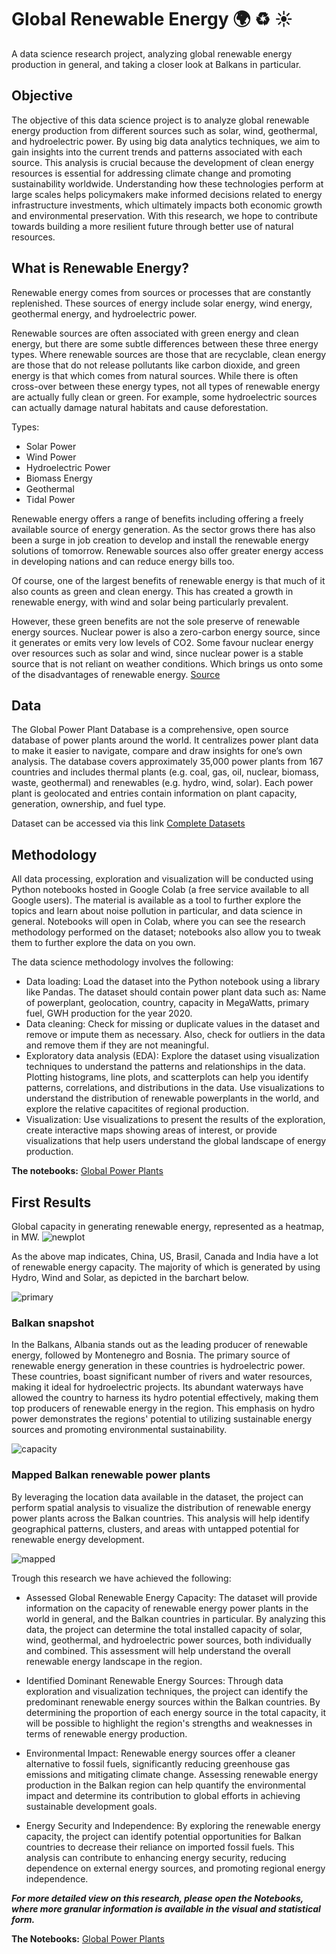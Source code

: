 # Global Renewable Energy :earth_africa: :recycle: :sunny:
A data science research project, analyzing global renewable energy production in general, and taking a closer look at Balkans in particular.

## Objective
The objective of this data science project is to analyze global renewable energy production from different sources such as solar, wind, geothermal, and hydroelectric power. By using big data analytics techniques, we aim to gain insights into the current trends and patterns associated with each source. This analysis is crucial because the development of clean energy resources is essential for addressing climate change and promoting sustainability worldwide. Understanding how these technologies perform at large scales helps policymakers make informed decisions related to energy infrastructure investments, which ultimately impacts both economic growth and environmental preservation. With this research, we hope to contribute towards building a more resilient future through better use of natural resources.


## What is Renewable Energy?

Renewable energy comes from sources or processes that are constantly replenished. These sources of energy include solar energy, wind energy, geothermal energy, and hydroelectric power.

Renewable sources are often associated with green energy and clean energy, but there are some subtle differences between these three energy types. Where renewable sources are those that are recyclable, clean energy are those that do not release pollutants like carbon dioxide, and green energy is that which comes from natural sources. While there is often cross-over between these energy types, not all types of renewable energy are actually fully clean or green. For example, some hydroelectric sources can actually damage natural habitats and cause deforestation.

Types: 
- Solar Power
- Wind Power
- Hydroelectric Power
- Biomass Energy
- Geothermal
- Tidal Power

Renewable energy offers a range of benefits including offering a freely available source of energy generation. As the sector grows there has also been a surge in job creation to develop and install the renewable energy solutions of tomorrow. Renewable sources also offer greater energy access in developing nations and can reduce energy bills too.

Of course, one of the largest benefits of renewable energy is that much of it also counts as green and clean energy. This has created a growth in renewable energy, with wind and solar being particularly prevalent.

However, these green benefits are not the sole preserve of renewable energy sources. Nuclear power is also a zero-carbon energy source, since it generates or emits very low levels of CO2. Some favour nuclear energy over resources such as solar and wind, since nuclear power is a stable source that is not reliant on weather conditions. Which brings us onto some of the disadvantages of renewable energy.
[Source](https://www.twi-global.com/technical-knowledge/faqs/renewable-energy)


## Data
The Global Power Plant Database is a comprehensive, open source database of power plants around the world. It centralizes power plant data to make it easier to navigate, compare and draw insights for one’s own analysis. The database covers approximately 35,000 power plants from 167 countries and includes thermal plants (e.g. coal, gas, oil, nuclear, biomass, waste, geothermal) and renewables (e.g. hydro, wind, solar). Each power plant is geolocated and entries contain information on plant capacity, generation, ownership, and fuel type.


Dataset can be accessed via this link [Complete Datasets](https://datasets.wri.org/dataset/globalpowerplantdatabase)


## Methodology
All data processing, exploration and visualization will be conducted using Python notebooks hosted in Google Colab (a free service available to all Google users). The material is available as a tool to further explore the topics and learn about noise pollution in particular, and data science in general. Notebooks will open in Colab, where you can see the research methodology performed on the dataset; notebooks also allow you to tweak them to further explore the data on you own.

The data science methodology involves the following:

- Data loading: Load the dataset into the Python notebook using a library like Pandas. The dataset should contain power plant data such as: Name of powerplant, geolocation, country, capacity in MegaWatts, primary fuel, GWH production for the year 2020.
- Data cleaning: Check for missing or duplicate values in the dataset and remove or impute them as necessary. Also, check for outliers in the data and remove them if they are not meaningful.
- Exploratory data analysis (EDA): Explore the dataset using visualization techniques to understand the patterns and relationships in the data. Plotting histograms, line plots, and scatterplots can help you identify patterns, correlations, and distributions in the data. Use visualizations to understand the distribution of renewable powerplants in the world, and explore the relative capacitites of regional production.
- Visualization: Use visualizations to present the results of the exploration, create interactive maps showing areas of interest, or provide visualizations that help users understand the global landscape of energy production.

**The notebooks:** [Global Power Plants](https://github.com/sepse/Noise-Pollution-Prishtina/blob/main/Noise_Pollution_HS.ipynb)

## First Results

Global capacity in generating renewable energy, represented as a heatmap, in MW.
![newplot](https://github.com/sepse/Global-Renewable-Energy/blob/0961e0898026870a373dd7a6c80469e69a6e0ba3/Graphics/newplot.png)

As the above map indicates, China, US, Brasil, Canada and India have a lot of renewable energy capacity. The majority of which is generated by using Hydro, Wind and Solar, as depicted in the barchart below.

![primary](https://github.com/sepse/Global-Renewable-Energy/blob/0961e0898026870a373dd7a6c80469e69a6e0ba3/Graphics/primaryfuel.png)

### Balkan snapshot

In the Balkans, Albania stands out as the leading producer of renewable energy, followed by Montenegro and Bosnia. The primary source of renewable energy generation in these countries is hydroelectric power. These countries, boast significant number of rivers and water resources, making it ideal for hydroelectric projects. Its abundant waterways have allowed the country to harness its hydro potential effectively, making them top producers of renewable energy in the region. This emphasis on hydro power demonstrates the regions' potential to utilizing sustainable energy sources and promoting environmental sustainability.

![capacity](https://github.com/sepse/Global-Renewable-Energy/blob/7b5fb7d85d53d650c745fb3c15b1407cce7c9167/Graphics/balkanenergy.png)

 ### Mapped Balkan renewable power plants
By leveraging the location data available in the dataset, the project can perform spatial analysis to visualize the distribution of renewable energy power plants across the Balkan countries. This analysis will help identify geographical patterns, clusters, and areas with untapped potential for renewable energy development.

![mapped](https://github.com/sepse/Global-Renewable-Energy/blob/7b5fb7d85d53d650c745fb3c15b1407cce7c9167/Graphics/balkanmap.png)

Trough this research we have achieved the following: 

- Assessed Global Renewable Energy Capacity: The dataset will provide information on the capacity of renewable energy power plants in the world in general, and the Balkan countries in particular. By analyzing this data, the project can determine the total installed capacity of solar, wind, geothermal, and hydroelectric power sources, both individually and combined. This assessment will help understand the overall renewable energy landscape in the region.

- Identified Dominant Renewable Energy Sources: Through data exploration and visualization techniques, the project can identify the predominant renewable energy sources within the Balkan countries. By determining the proportion of each energy source in the total capacity, it will be possible to highlight the region's strengths and weaknesses in terms of renewable energy production.

- Environmental Impact: Renewable energy sources offer a cleaner alternative to fossil fuels, significantly reducing greenhouse gas emissions and mitigating climate change. Assessing renewable energy production in the Balkan region can help quantify the environmental impact and determine its contribution to global efforts in achieving sustainable development goals.

- Energy Security and Independence: By exploring the renewable energy capacity, the project can identify potential opportunities for Balkan countries to decrease their reliance on imported fossil fuels. This analysis can contribute to enhancing energy security, reducing dependence on external energy sources, and promoting regional energy independence.

***For more detailed view on this research, please open the Notebooks, where more granular information is available in the visual and statistical form.***

**The Notebooks:** [Global Power Plants](https://github.com/sepse/Noise-Pollution-Prishtina/blob/main/Noise_Pollution_HS.ipynb)
